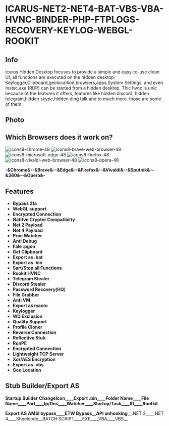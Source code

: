 # ICARUS-NET2-NET4-BAT-VBS-VBA-HVNC-BINDER-PHP-FTPLOGS-RECOVERY-KEYLOG-WEBGL-ROOKIT

## Info
Icarus Hidden Desktop focuses to provide a simple and easy-to-use clean UI, all functions are executed on the hidden desktop. Keylogger,Clipboard,geolocaltion,browsers,apps,System Settings, and even mstsc.exe (RDP) can be started from a hidden desktop. Thic hvnc is unic because of the features it offers, features like hidden discord, hidden telegram,hidden skype,hidden ding talk and to much more. those are some of them: 

## Photo

## Which Browsers does it work on?
![icons8-chrome-48](https://user-images.githubusercontent.com/107614511/209736395-3071a3c4-1eb4-4c76-b6ad-dab9dbe82b03.png)
![icons8-brave-web-browser-48](https://user-images.githubusercontent.com/107614511/209736360-8bfe2757-fbab-4751-9a0d-82d80d8aefd5.png)
![icons8-microsoft-edge-48](https://user-images.githubusercontent.com/107614511/209736431-7890ed96-b611-4f4a-81a6-aa7ed1fe66b5.png)
![icons8-firefox-48](https://user-images.githubusercontent.com/107614511/209736466-d23743ca-156b-48e7-86d2-b83f2df1d298.png)
![icons8-vivaldi-web-browser-48](https://user-images.githubusercontent.com/107614511/209736487-77955215-7b23-4254-ba01-208cab60f2f0.png)
![icons8-opera-48](https://user-images.githubusercontent.com/107614511/209736494-a1421533-d1e0-4b1b-86e0-d5efa6b065dc.png)

**-&Chrome&--&Brave&--&Edge&--&Firefox&--&Vivaldi&--&Sputnik&--&360&--&Opera&-**


## Features
* **Bypass 2fa**
* **WebGL support**
* **Encrypted Connection**
* **Natifve Crypter Compatibilty**
* **Net 2 Payload**
* **Net 4 Payload**
* **Proc Watcher**
* **Anti Debug**
* **Fale :pgon**
* **Get Clipboard**
* **Export as .bat**
* **Export as .bin**
* **Sart/Stop all Functions**
* **Rookit HVNC**
* **Telegram Stealer**
* **Discord Stealer**
* **Password Recovery(HQ)**
* **File Grabber**
* **Anti VM**
* **Export as macro**
* **Keylogger**
* **WD Exclusion**
* **Quality Support**
* **Profile Cloner**
* **Reverse Connection**
* **Reflective Stub**
* **RunPE**
* **Encrypted Connection**
* **Lightweight TCP Server**
* **Xor/AES Encryption**
* **Export as .vbs**
* **Geo Location**

## Stub Builder/Export AS

**Startup Builder** 
__ChangeIcon____Export .bin____Folder Name____File Name____Port____Ip/Dns____Watcher____Startup/Task____ID____Rootkit__

**Export AS**
__AMSI bypass____ETW Bypass__API unhooking____.NET 2____.NET 4____Sheelcode__BATCH SCRIPT____EXE____VBA____VBS__
